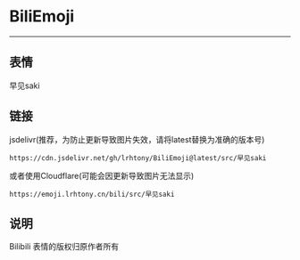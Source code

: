 # BiliEmoji
---
## 表情
早见saki
## 链接
jsdelivr(推荐，为防止更新导致图片失效，请将latest替换为准确的版本号)
```
https://cdn.jsdelivr.net/gh/lrhtony/BiliEmoji@latest/src/早见saki
```
或者使用Cloudflare(可能会因更新导致图片无法显示)
```
https://emoji.lrhtony.cn/bili/src/早见saki
```
## 说明
Bilibili 表情的版权归原作者所有
